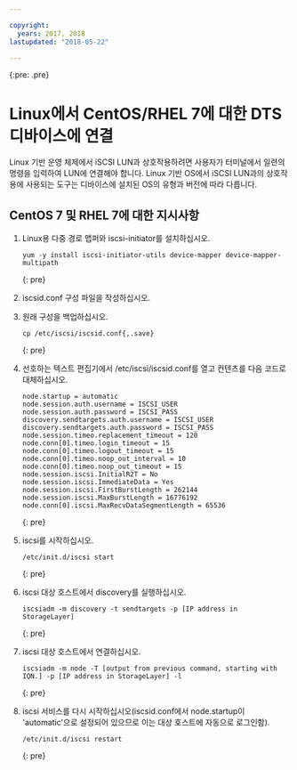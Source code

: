 ```yaml
---

copyright:
  years: 2017, 2018
lastupdated: "2018-05-22"

---
```

{:pre: .pre}

# Linux에서 CentOS/RHEL 7에 대한 DTS 디바이스에 연결

Linux 기반 운영 체제에서 iSCSI LUN과 상호작용하려면 사용자가 터미널에서 일련의 명령을 입력하여 LUN에 연결해야 합니다. Linux 기반 OS에서 iSCSI LUN과의 상호작용에 사용되는 도구는 디바이스에 설치된 OS의 유형과 버전에 따라 다릅니다.

## CentOS 7 및 RHEL 7에 대한 지시사항

1. Linux용 다중 경로 맵퍼와 iscsi-initiator를 설치하십시오.
   ```
   yum -y install iscsi-initiator-utils device-mapper device-mapper-multipath
   ```
   {: pre}

2. iscsid.conf 구성 파일을 작성하십시오.

3. 원래 구성을 백업하십시오.
   ```
   cp /etc/iscsi/iscsid.conf{,.save}
   ```
   {: pre}

4. 선호하는 텍스트 편집기에서 /etc/iscsi/iscsid.conf를 열고 컨텐츠를 다음 코드로 대체하십시오.  
   ```
   node.startup = automatic
   node.session.auth.username = ISCSI_USER
   node.session.auth.password = ISCSI_PASS
   discovery.sendtargets.auth.username = ISCSI_USER
   discovery.sendtargets.auth.password = ISCSI_PASS
   node.session.timeo.replacement_timeout = 120
   node.conn[0].timeo.login_timeout = 15
   node.conn[0].timeo.logout_timeout = 15
   node.conn[0].timeo.noop_out_interval = 10
   node.conn[0].timeo.noop_out_timeout = 15
   node.session.iscsi.InitialR2T = No
   node.session.iscsi.ImmediateData = Yes
   node.session.iscsi.FirstBurstLength = 262144
   node.session.iscsi.MaxBurstLength = 16776192
   node.conn[0].iscsi.MaxRecvDataSegmentLength = 65536
   ```
   {: pre}

5. iscsi를 시작하십시오. <br/>
   ```
   /etc/init.d/iscsi start
   ```
   {: pre}

6. iscsi 대상 호스트에서 discovery를 실행하십시오.<br/>
   ```
   iscsiadm -m discovery -t sendtargets -p [IP address in StorageLayer]
   ```
   {: pre}

7. iscsi 대상 호스트에서 연결하십시오.<br/>
   ```
   iscsiadm -m node -T [output from previous command, starting with IQN.] -p [IP address in StorageLayer] -l
   ```
   {: pre}

8. iscsi 서비스를 다시 시작하십시오(iscsid.conf에서 node.startup이 'automatic'으로 설정되어 있으므로 이는 대상 호스트에 자동으로 로그인함). <br/>
   ```
   /etc/init.d/iscsi restart
   ```
   {: pre}
